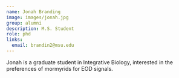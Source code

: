 ```yaml
---
name: Jonah Branding
image: images/jonah.jpg
group: alumni
description: M.S. Student
role: phd
links:
  email: brandin2@msu.edu
---
```


Jonah is a graduate student in Integrative Biology, interested in the preferences of mormyrids for EOD signals.
